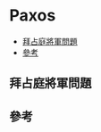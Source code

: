 # Paxos



- [拜占庭將軍問題](#拜占庭將軍問題)
- [參考](#參考)



## 拜占庭將軍問題



## 參考

[](https://zhuanlan.zhihu.com/p/35737689)

